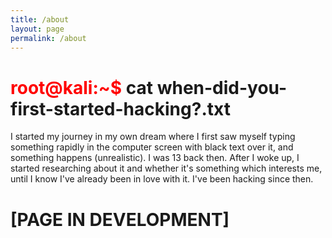 ```yaml
---
title: /about
layout: page
permalink: /about
---
```


# <span style="color: red;">root@kali:~$</span> cat when-did-you-first-started-hacking?.txt
I started my journey in my own dream where I first saw myself typing something rapidly in the computer screen with black text over it, and something happens (unrealistic). I was 13 back then. After I woke up, I started researching about it and whether it's something which interests me, until I know I've already been in love with it. I've been hacking since then.


# [PAGE IN DEVELOPMENT]
